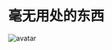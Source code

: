 # 毫无用处的东西


![avatar](https://github.com/craftlook/Note/blob/master/image/other/%E6%8A%95%E8%B5%84%E5%AD%A6%E4%B9%A0.jpg)
